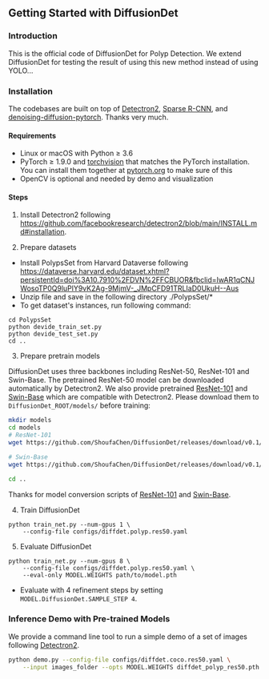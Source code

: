 ## Getting Started with DiffusionDet

### Introduction
This is the official code of DiffusionDet for Polyp Detection. We extend DiffusionDet for testing the result of using this new method instead of using YOLO...

### Installation

The codebases are built on top of [Detectron2](https://github.com/facebookresearch/detectron2), [Sparse R-CNN](https://github.com/PeizeSun/SparseR-CNN), and [denoising-diffusion-pytorch](https://github.com/lucidrains/denoising-diffusion-pytorch).
Thanks very much.

#### Requirements
- Linux or macOS with Python ≥ 3.6
- PyTorch ≥ 1.9.0 and [torchvision](https://github.com/pytorch/vision/) that matches the PyTorch installation.
  You can install them together at [pytorch.org](https://pytorch.org) to make sure of this
- OpenCV is optional and needed by demo and visualization

#### Steps
1. Install Detectron2 following https://github.com/facebookresearch/detectron2/blob/main/INSTALL.md#installation.

2. Prepare datasets
- Install PolypsSet from Harvard Dataverse following https://dataverse.harvard.edu/dataset.xhtml?persistentId=doi%3A10.7910%2FDVN%2FFCBUOR&fbclid=IwAR1qCNJWosoTP0Q9luPlY9vK2Ag-9MjmV-_JMpCFD91TRLIaD0UkuH--Aus
- Unzip file and save in the following directory ./PolypsSet/*
- To get dataset's instances, run following command:

```
cd PolypsSet
python devide_train_set.py
python devide_test_set.py
cd ..
```

3. Prepare pretrain models

DiffusionDet uses three backbones including ResNet-50, ResNet-101 and Swin-Base. The pretrained ResNet-50 model can be
downloaded automatically by Detectron2. We also provide pretrained
[ResNet-101](https://github.com/ShoufaChen/DiffusionDet/releases/download/v0.1/torchvision-R-101.pkl) and
[Swin-Base](https://github.com/ShoufaChen/DiffusionDet/releases/download/v0.1/swin_base_patch4_window7_224_22k.pkl) which are compatible with
Detectron2. Please download them to `DiffusionDet_ROOT/models/` before training:

```bash
mkdir models
cd models
# ResNet-101
wget https://github.com/ShoufaChen/DiffusionDet/releases/download/v0.1/torchvision-R-101.pkl

# Swin-Base
wget https://github.com/ShoufaChen/DiffusionDet/releases/download/v0.1/swin_base_patch4_window7_224_22k.pkl

cd ..
```

Thanks for model conversion scripts of [ResNet-101](https://github.com/PeizeSun/SparseR-CNN/blob/main/tools/convert-torchvision-to-d2.py)
and [Swin-Base](https://github.com/facebookresearch/Detic/blob/main/tools/convert-thirdparty-pretrained-model-to-d2.py).

4. Train DiffusionDet
```
python train_net.py --num-gpus 1 \
    --config-file configs/diffdet.polyp.res50.yaml
```

5. Evaluate DiffusionDet
```
python train_net.py --num-gpus 8 \
    --config-file configs/diffdet.polyp.res50.yaml \
    --eval-only MODEL.WEIGHTS path/to/model.pth
```

* Evaluate with 4 refinement steps by setting `MODEL.DiffusionDet.SAMPLE_STEP 4`.


### Inference Demo with Pre-trained Models
We provide a command line tool to run a simple demo of a set of images following [Detectron2](https://github.com/facebookresearch/detectron2/tree/main/demo#detectron2-demo).

```bash
python demo.py --config-file configs/diffdet.coco.res50.yaml \
    --input images_folder --opts MODEL.WEIGHTS diffdet_polyp_res50.pth
```


